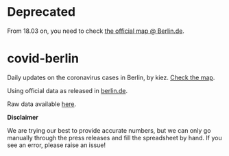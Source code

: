 # Deprecated

From 18.03 on, you need to check [the official map @ Berlin.de](https://www.berlin.de/corona/fallstatistik/).

# covid-berlin

Daily updates on the coronavirus cases in Berlin, by kiez. [Check the map](https://jaimergp.github.io/covid-berlin/map.html).

Using official data as released in [berlin.de](https://www.berlin.de/sen/gpg/service/presse/2020/).

Raw data available [here](https://docs.google.com/spreadsheets/d/e/2PACX-1vTLpps4mgkv5Z8Q-XAtFvL65QWZvjpyan3dBJPeHYXQuZHLxKXy2j3udtMWkSZMppmiD41YP2ayItwj/pub?gid=0&single=true).


__Disclaimer__

We are trying our best to provide accurate numbers, but we can only go manually through the press releases and fill the spreadsheet by hand. If you see an error, please raise an issue!